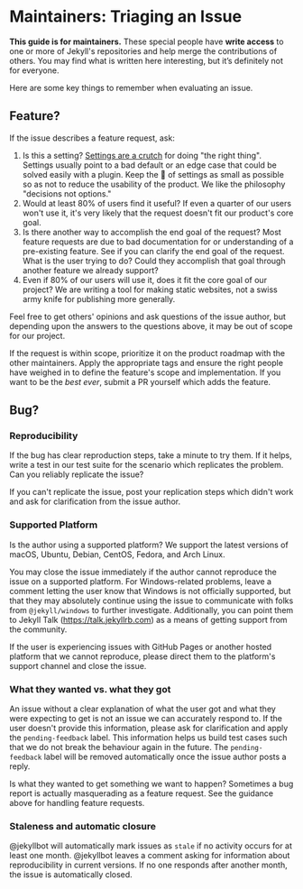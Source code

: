 # Maintainers: Triaging an Issue

**This guide is for maintainers.** These special people have **write access** to one or more of Jekyll's repositories and help merge the contributions of others. You may find what is written here interesting, but it’s definitely not for everyone.

Here are some key things to remember when evaluating an issue.

## Feature?

If the issue describes a feature request, ask:

1. Is this a setting? [Settings are a crutch](http://ben.balter.com/2016/03/08/optimizing-for-power-users-and-edge-cases/#settings-are-a-crutch) for doing "the right thing". Settings usually point to a bad default or an edge case that could be solved easily with a plugin. Keep the :christmas_tree: of settings as small as possible so as not to reduce the usability of the product. We like the philosophy "decisions not options."
2. Would at least 80% of users find it useful? If even a quarter of our users won't use it, it's very likely that the request doesn't fit our product's core goal.
3. Is there another way to accomplish the end goal of the request? Most feature requests are due to bad documentation for or understanding of a pre-existing feature. See if you can clarify the end goal of the request. What is the user trying to do? Could they accomplish that goal through another feature we already support?
4. Even if 80% of our users will use it, does it fit the core goal of our project? We are writing a tool for making static websites, not a swiss army knife for publishing more generally.

Feel free to get others' opinions and ask questions of the issue author, but depending upon the answers to the questions above, it may be out of scope for our project.

If the request is within scope, prioritize it on the product roadmap with the other maintainers. Apply the appropriate tags and ensure the right people have weighed in to define the feature's scope and implementation. If you want to be the _best ever_, submit a PR yourself which adds the feature.

## Bug?

### Reproducibility

If the bug has clear reproduction steps, take a minute to try them. If it helps, write a test in our test suite for the scenario which replicates the problem. Can you reliably replicate the issue?

If you can't replicate the issue, post your replication steps which didn't work and ask for clarification from the issue author.

### Supported Platform

Is the author using a supported platform? We support the latest versions of macOS, Ubuntu, Debian, CentOS, Fedora, and Arch Linux.

You may close the issue immediately if the author cannot reproduce the issue on a supported platform. For Windows-related problems, leave a comment letting the user know that Windows is not officially supported, but that they may absolutely continue using the issue to communicate with folks from `@jekyll/windows` to further investigate. Additionally, you can point them to Jekyll Talk (https://talk.jekyllrb.com) as a means of getting support from the community.

If the user is experiencing issues with GitHub Pages or another hosted platform that we cannot reproduce, please direct them to the platform's support channel and close the issue.

### What they wanted vs. what they got

An issue without a clear explanation of what the user got and what they were expecting to get is not an issue we can accurately respond to. If the user doesn't provide this information, please ask for clarification and apply the `pending-feedback` label. This information helps us build test cases such that we do not break the behaviour again in the future. The `pending-feedback` label will be removed automatically once the issue author posts a reply.

Is what they wanted to get something we want to happen? Sometimes a bug report is actually masquerading as a feature request. See the guidance above for handling feature requests.

### Staleness and automatic closure

@jekyllbot will automatically mark issues as `stale` if no  activity occurs for at least one month. @jekyllbot leaves a comment asking for information about reproducibility in current versions. If no one responds after another month, the issue is automatically closed.
